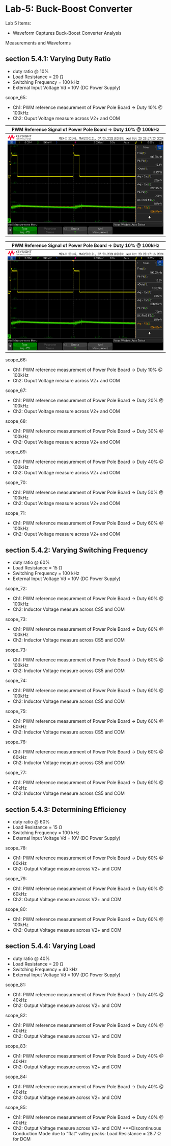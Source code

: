 # Lab-5: Buck-Boost Converter

Lab 5 Items:
- Waveform Captures
Buck-Boost Converter Analysis


Measurements and Waveforms

section 5.4.1: Varying Duty Ratio
----------------------------------------------------------
- duty ratio @ 10%
- Load Resistance = 20 Ω
- Switching Frequency = 100 kHz
- External Input Voltage Vd = 10V (DC Power Supply)

scope_65:
- Ch1: PWM reference measurement of Power Pole Board -> Duty 10% @ 100kHz
- Ch2: Ouput Voltage measure across V2+ and COM
  
 PWM Reference Signal of Power Pole Board -> Duty 10% @ 100kHz |
:-------------------------:|
![](Data/scope_66.bmp) |

 PWM Reference Signal of Power Pole Board -> Duty 10% @ 100kHz |
:-------------------------:|
![](5Data/scope_65.bmp) |

scope_66:
- Ch1: PWM reference measurement of Power Pole Board -> Duty 10% @ 100kHz
- Ch2: Ouput Voltage measure across V2+ and COM

scope_67:
- Ch1: PWM reference measurement of Power Pole Board -> Duty 20% @ 100kHz
- Ch2: Ouput Voltage measure across V2+ and COM

scope_68:
- Ch1: PWM reference measurement of Power Pole Board -> Duty 30% @ 100kHz
- Ch2: Ouput Voltage measure across V2+ and COM

scope_69:
- Ch1: PWM reference measurement of Power Pole Board -> Duty 40% @ 100kHz
- Ch2: Ouput Voltage measure across V2+ and COM

scope_70:
- Ch1: PWM reference measurement of Power Pole Board -> Duty 50% @ 100kHz
- Ch2: Ouput Voltage measure across V2+ and COM

scope_71:
- Ch1: PWM reference measurement of Power Pole Board -> Duty 60% @ 100kHz
- Ch2: Ouput Voltage measure across V2+ and COM



section 5.4.2: Varying Switching Frequency
----------------------------------------------------------
- duty ratio @ 60%
- Load Resistance = 15 Ω
- Switching Frequency = 100 kHz
- External Input Voltage Vd = 10V (DC Power Supply)

scope_72:
- Ch1: PWM reference measurement of Power Pole Board -> Duty 60% @ 100kHz
- Ch2: Inductor Voltage measure across CS5 and COM

scope_73:
- Ch1: PWM reference measurement of Power Pole Board -> Duty 60% @ 100kHz
- Ch2: Inductor Voltage measure across CS5 and COM

scope_73:
- Ch1: PWM reference measurement of Power Pole Board -> Duty 60% @ 100kHz
- Ch2: Inductor Voltage measure across CS5 and COM

scope_74:
- Ch1: PWM reference measurement of Power Pole Board -> Duty 60% @ 100kHz
- Ch2: Inductor Voltage measure across CS5 and COM

scope_75:
- Ch1: PWM reference measurement of Power Pole Board -> Duty 60% @ 80kHz
- Ch2: Inductor Voltage measure across CS5 and COM

scope_76:
- Ch1: PWM reference measurement of Power Pole Board -> Duty 60% @ 60kHz
- Ch2: Inductor Voltage measure across CS5 and COM

scope_77:
- Ch1: PWM reference measurement of Power Pole Board -> Duty 60% @ 40kHz
- Ch2: Inductor Voltage measure across CS5 and COM



section 5.4.3: Determining Efficiency
----------------------------------------------------------
- duty ratio @ 60%
- Load Resistance = 15 Ω
- Switching Frequency = 100 kHz
- External Input Voltage Vd = 10V (DC Power Supply)

scope_78:
- Ch1: PWM reference measurement of Power Pole Board -> Duty 60% @ 60kHz
- Ch2: Output Voltage measure across V2+ and COM

scope_79:
- Ch1: PWM reference measurement of Power Pole Board -> Duty 60% @ 60kHz
- Ch2: Output Voltage measure across V2+ and COM

scope_80:
- Ch1: PWM reference measurement of Power Pole Board -> Duty 60% @ 100kHz
- Ch2: Output Voltage measure across V2+ and COM



section 5.4.4: Varying Load
----------------------------------------------------------
- duty ratio @ 40%
- Load Resistance = 20 Ω
- Switching Frequency = 40 kHz
- External Input Voltage Vd = 10V (DC Power Supply)

scope_81:
- Ch1: PWM reference measurement of Power Pole Board -> Duty 40% @ 40kHz
- Ch2: Output Voltage measure across V2+ and COM

scope_82:
- Ch1: PWM reference measurement of Power Pole Board -> Duty 40% @ 40kHz
- Ch2: Output Voltage measure across V2+ and COM

scope_83:
- Ch1: PWM reference measurement of Power Pole Board -> Duty 40% @ 40kHz
- Ch2: Output Voltage measure across V2+ and COM

scope_84:
- Ch1: PWM reference measurement of Power Pole Board -> Duty 40% @ 40kHz
- Ch2: Output Voltage measure across V2+ and COM

scope_85:
- Ch1: PWM reference measurement of Power Pole Board -> Duty 40% @ 40kHz
- Ch2: Output Voltage measure across V2+ and COM
***Discontinuous Conduction Mode due to "flat" valley peaks:
  Load Resistance = 28.7 Ω for DCM

















